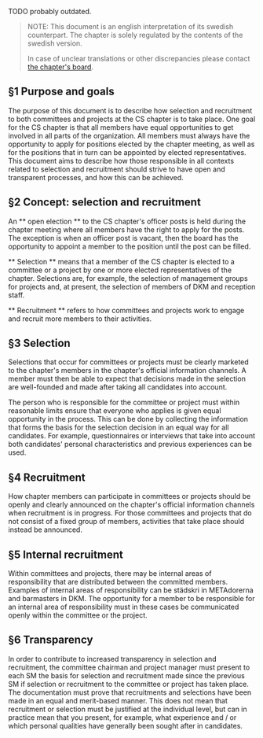 TODO probably outdated.
> NOTE: This document is an english interpretation of its swedish counterpart. The chapter is solely regulated by the contents of the swedish version. 
> 
> In case of unclear translations or other discrepancies please contact [the chapter's board](mailto:drek@datasektionen.se).

## §1 Purpose and goals

The purpose of this document is to describe how selection and recruitment to both committees and projects at the CS chapter is to take place. One goal for the CS chapter is that all members have equal opportunities to get involved in all parts of the organization. All members must always have the opportunity to apply for positions elected by the chapter meeting, as well as for the positions that in turn can be appointed by elected representatives. This document aims to describe how those responsible in all contexts related to selection and recruitment should strive to have open and transparent processes, and how this can be achieved.

## §2 Concept: selection and recruitment

An ** open election ** to the CS chapter's officer posts is held during the chapter meeting where all members have the right to apply for the posts. The exception is when an officer post is vacant, then the board has the opportunity to appoint a member to the position until the post can be filled.

** Selection ** means that a member of the CS chapter is elected to a committee or a project by one or more elected representatives of the chapter. Selections are, for example, the selection of management groups for projects and, at present, the selection of members of DKM and reception staff.

** Recruitment ** refers to how committees and projects work to engage and recruit more members to their activities.

## §3 Selection

Selections that occur for committees or projects must be clearly marketed to the chapter's members in the chapter's official information channels. A member must then be able to expect that decisions made in the selection are well-founded and made after taking all candidates into account.

The person who is responsible for the committee or project must within reasonable limits ensure that everyone who applies is given equal opportunity in the process. This can be done by collecting the information that forms the basis for the selection decision in an equal way for all candidates. For example, questionnaires or interviews that take into account both candidates' personal characteristics and previous experiences can be used.

## §4 Recruitment

How chapter members can participate in committees or projects should be openly and clearly announced on the chapter's official information channels when recruitment is in progress. For those committees and projects that do not consist of a fixed group of members, activities that take place should instead be announced.

## §5 Internal recruitment

Within committees and projects, there may be internal areas of responsibility that are distributed between the committed members. Examples of internal areas of responsibility can be städskri in METAdorerna and barmasters in DKM. The opportunity for a member to be responsible for an internal area of ​​responsibility must in these cases be communicated openly within the committee or the project.

## §6 Transparency

In order to contribute to increased transparency in selection and recruitment, the committee chairman and project manager must present to each SM the basis for selection and recruitment made since the previous SM if selection or recruitment to the committee or project has taken place. The documentation must prove that recruitments and selections have been made in an equal and merit-based manner. This does not mean that recruitment or selection must be justified at the individual level, but can in practice mean that you present, for example, what experience and / or which personal qualities have generally been sought after in candidates.
